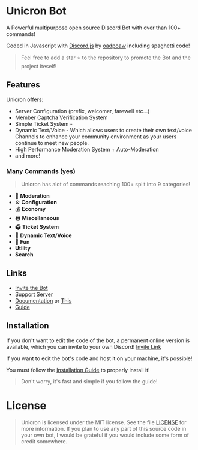 
# Unicron Bot
A Powerful multipurpose open source Discord Bot with over than 100+ commands!

Coded in Javascript with [Discord.js](https://discord.js.org) by [oadpoaw](https://github.com/oadpoaw) including spaghetti code!

> Feel free to add a star ⭐ to the repository to promote the Bot and the project iteself!

## Features

Unicron offers:
- Server Configuration (prefix, welcomer, farewell etc...)
- Member Captcha Verification System
- Simple Ticket System - 
- Dynamic Text/Voice - Which allows users to create their own text/voice Channels to enhance your community environment as your users continue to meet new people.
- High Performance Moderation System + Auto-Moderation
- and more!

### Many Commands (yes)
> Unicron has alot of commands reaching 100+ split into 9 categories!
- 🚓 **Moderation**
- ⚙️ **Configuration** 
- 💰 **Economy**
- 🖨️ **Miscellaneous**
- 🗳️ **Ticket System**
- 🎵 **Dynamic Text/Voice**
- 👻 **Fun**
- **Utility**
- **Search**


## Links
- [Invite the Bot](https://discord.com/oauth2/authorize?client_id=634908645896880128&scope=bot&permissions=285599830)
- [Support Server](https://discord.gg/Pp9T2zS)
- [Documentation](https://unicron.gitbook.io/docs) or [This](docs/SUMMARY.md)
- [Guide](https://unicron.gitbook.io/guide)

## Installation

If you don't want to edit the code of the bot, a permanent online version is available, which you can invite to your own Discord!
[Invite Link](https://discord.com/oauth2/authorize?client_id=634908645896880128&scope=bot&permissions=285599830)

If you want to edit the bot's code and host it on your machine, it's possible!

You must follow the [Installation Guide](docs/Installation.md) to properly install it!

> Don't worry, it's fast and simple if you follow the guide!

# License

> Unicron is licensed under the MIT license. See the file [LICENSE](LICENSE) for more information. If you plan to use any part of this source code in your own bot, I would be grateful if you would include some form of credit somewhere.